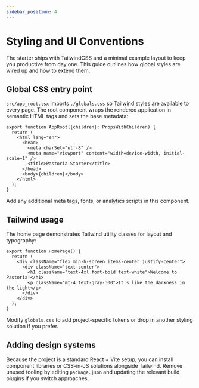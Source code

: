 ```yaml
---
sidebar_position: 4
---
```


# Styling and UI Conventions

The starter ships with TailwindCSS and a minimal example layout to keep you productive from
day one. This guide outlines how global styles are wired up and how to extend them.

## Global CSS entry point

`src/app_root.tsx` imports `./globals.css` so Tailwind styles are available to every page.
The root component wraps the rendered application in semantic HTML tags and sets the base
metadata:

```tsx
export function AppRoot({children}: PropsWithChildren) {
  return (
    <html lang="en">
      <head>
        <meta charSet="utf-8" />
        <meta name="viewport" content="width=device-width, initial-scale=1" />
        <title>Pastoria Starter</title>
      </head>
      <body>{children}</body>
    </html>
  );
}
```

Add any additional meta tags, fonts, or analytics scripts in this component.

## Tailwind usage

The home page demonstrates Tailwind utility classes for layout and typography:

```tsx
export function HomePage() {
  return (
    <div className="flex min-h-screen items-center justify-center">
      <div className="text-center">
        <h1 className="text-4xl font-bold text-white">Welcome to Pastoria!</h1>
        <p className="mt-4 text-gray-300">It's like the darkness in the light</p>
      </div>
    </div>
  );
}
```

Modify `globals.css` to add project-specific tokens or drop in another styling solution if
you prefer.

## Adding design systems

Because the project is a standard React + Vite setup, you can install component libraries or
CSS-in-JS solutions alongside Tailwind. Remove unused tooling by editing `package.json` and
updating the relevant build plugins if you switch approaches.
